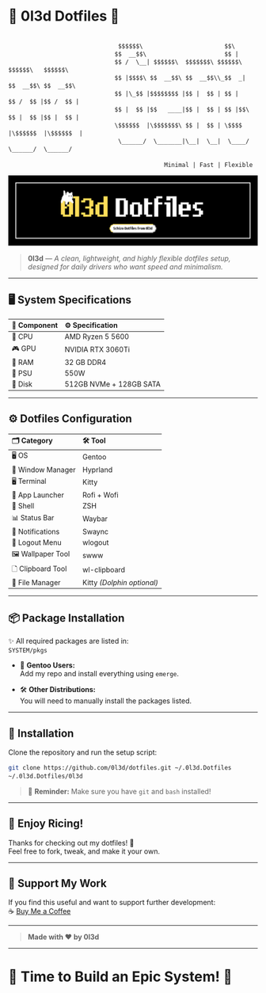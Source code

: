 # 🌟 0l3d Dotfiles 🌟

```

                               $$$$$$\                       $$\                         
                              $$  __$$\                      $$ |                        
                              $$ /  \__| $$$$$$\  $$$$$$$\ $$$$$$\    $$$$$$\   $$$$$$\  
                              $$ |$$$$\ $$  __$$\ $$  __$$\\_$$  _|  $$  __$$\ $$  __$$\ 
                              $$ |\_$$ |$$$$$$$$ |$$ |  $$ | $$ |    $$ /  $$ |$$ /  $$ |
                              $$ |  $$ |$$   ____|$$ |  $$ | $$ |$$\ $$ |  $$ |$$ |  $$ |
                              \$$$$$$  |\$$$$$$$\ $$ |  $$ | \$$$$  |\$$$$$$  |\$$$$$$  |
                               \______/  \_______|\__|  \__|  \____/  \______/  \______/         

                                            Minimal | Fast | Flexible
```

![0l3d Dotfiles Preview](0l3d.png)

> **0l3d** — *A clean, lightweight, and highly flexible dotfiles setup, designed for daily drivers who want speed and minimalism.*

---

## 🖥️ System Specifications

| 🧬 Component | ⚙️ Specification       |
|:------------|:------------------------|
| 🧠 CPU       | AMD Ryzen 5 5600         |
| 🎮 GPU       | NVIDIA RTX 3060Ti        |
| 🧵 RAM       | 32 GB DDR4               |
| 🔌 PSU       | 550W                     |
| 💾 Disk      | 512GB NVMe + 128GB SATA  |

---

## ⚙️ Dotfiles Configuration

| 🗂️ Category         | 🛠️ Tool            |
|:-------------------|:--------------------|
| 🖥️ OS              | Gentoo              |
| 🧱 Window Manager  | Hyprland            |
| 🖥️ Terminal        | Kitty               |
| 🚀 App Launcher    | Rofi + Wofi         |
| 🐚 Shell           | ZSH                 |
| 📊 Status Bar      | Waybar              |
| 🔔 Notifications   | Swaync              |
| 🚪 Logout Menu     | wlogout             |
| 🖼️ Wallpaper Tool  | swww                |
| 🗋️ Clipboard Tool  | wl-clipboard        |
| 📂 File Manager    | Kitty *(Dolphin optional)* |

---

## 📦 Package Installation

✨ All required packages are listed in:  
`SYSTEM/pkgs`

- 🐊 **Gentoo Users:**  
  Add my repo and install everything using `emerge`.

- 🛠️ **Other Distributions:**  
  You will need to manually install the packages listed.

---

## 🚀 Installation

Clone the repository and run the setup script:

```bash
git clone https://github.com/0l3d/dotfiles.git ~/.0l3d.Dotfiles
~/.0l3d.Dotfiles/0l3d
```

> 🔔 **Reminder:** Make sure you have `git` and `bash` installed!

---

## 🎉 Enjoy Ricing!

Thanks for checking out my dotfiles! 🌈  
Feel free to fork, tweak, and make it your own.

---

## 💸 Support My Work

If you find this useful and want to support further development:  
☕ [Buy Me a Coffee](https://buymeacoffee.com/oled)

---

> **Made with ❤️ by 0l3d**

---

# 🌟 Time to Build an Epic System! 🌟
